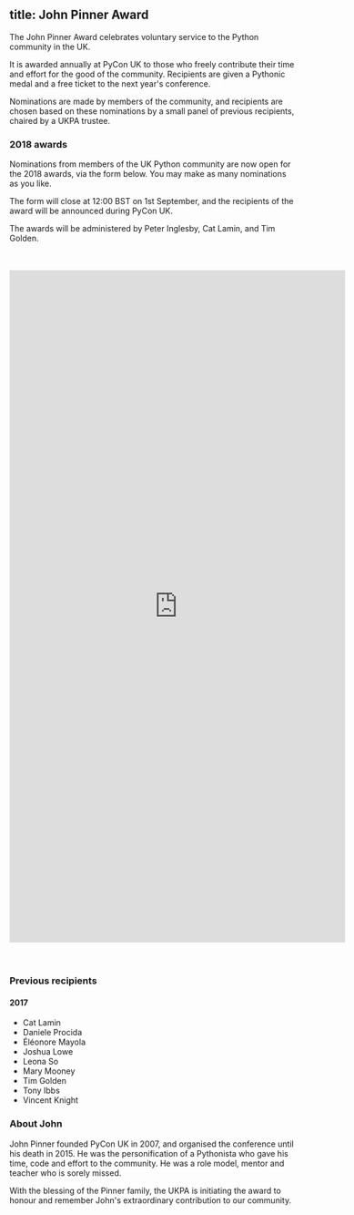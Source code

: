 title: John Pinner Award
---
The John Pinner Award celebrates voluntary service to the Python community in
the UK.

It is awarded annually at PyCon UK to those who freely contribute their time
and effort for the good of the community.  Recipients are given a Pythonic
medal and a free ticket to the next year's conference.

Nominations are made by members of the community, and recipients are chosen
based on these nominations by a small panel of previous recipients, chaired by
a UKPA trustee.


### 2018 awards

Nominations from members of the UK Python community are now open for the 2018
awards, via the form below.  You may make as many nominations as you like.

The form will close at 12:00 BST on 1st September, and the recipients of the
award will be announced during PyCon UK.

The awards will be administered by Peter Inglesby, Cat Lamin, and Tim Golden.

<br />
<br />

<div class="row">
  <div class="col-md-6 col-md-offset-3">
    <iframe src="https://docs.google.com/forms/d/e/1FAIpQLSdNCFBJZtciVdoXUohp6VJXNwUH1l0VQjH-nGzNS_f70IhSSg/viewform?embedded=true" width="590" height="1180" frameborder="0" marginheight="0" marginwidth="0">Loading...</iframe>
  </div>
</div>

<br />
<br />


### Previous recipients

#### 2017

* Cat Lamin
* Daniele Procida
* Éléonore Mayola
* Joshua Lowe
* Leona So
* Mary Mooney
* Tim Golden
* Tony Ibbs
* Vincent Knight


### About John

John Pinner founded PyCon UK in 2007, and organised the conference until his
death in 2015. He was the personification of a Pythonista who gave his time,
code and effort to the community. He was a role model, mentor and teacher who
is sorely missed.

With the blessing of the Pinner family, the UKPA is initiating the award to
honour and remember John's extraordinary contribution to our community.
